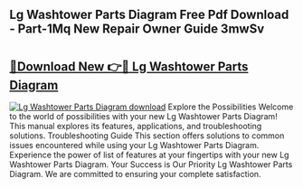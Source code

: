 ## Lg Washtower Parts Diagram Free Pdf Download - Part-1Mq New Repair Owner Guide 3mwSv

# <h2><a href="http://dfqshnv.blite.top/?on=Lg+Washtower+Parts+Diagram">🔗Download New 👉🔴 Lg Washtower Parts Diagram</a></h2>

[![Lg Washtower Parts Diagram download](https://i.imgur.com/lujVjoI.png)](http://dfqshnv.blite.top/?on=Lg+Washtower+Parts+Diagram)
Explore the Possibilities Welcome to the world of possibilities with your new Lg Washtower Parts Diagram! This manual explores its features, applications, and troubleshooting solutions. Troubleshooting Guide This section offers solutions to common issues encountered while using your Lg Washtower Parts Diagram. Experience the power of list of features at your fingertips with your new Lg Washtower Parts Diagram. Your Success is Our Priority Lg Washtower Parts Diagram. We are committed to ensuring your complete satisfaction.
